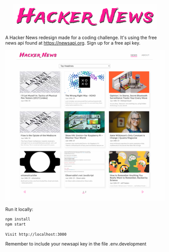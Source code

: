 <p align="center">
  <img src="https://github.com/spixooze/hackernews-redesign/blob/master/title.PNG?raw=true" alt="Hacker News Title"/>
</p>

A Hacker News redesign made for a coding challenge.
It's using the free news api found at https://newsapi.org. Sign up for a free api key.

![Screenshot](https://github.com/spixooze/hackernews-redesign/blob/master/screenshot2.PNG 'Screenshot')

Run it locally:

```
npm install
npm start

Visit http://localhost:3000
```

Remember to include your newsapi key in the file .env.development
